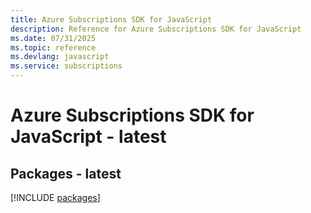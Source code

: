 ```yaml
---
title: Azure Subscriptions SDK for JavaScript
description: Reference for Azure Subscriptions SDK for JavaScript
ms.date: 07/31/2025
ms.topic: reference
ms.devlang: javascript
ms.service: subscriptions
---
```

# Azure Subscriptions SDK for JavaScript - latest
## Packages - latest
[!INCLUDE [packages](subscriptions-index.md)]